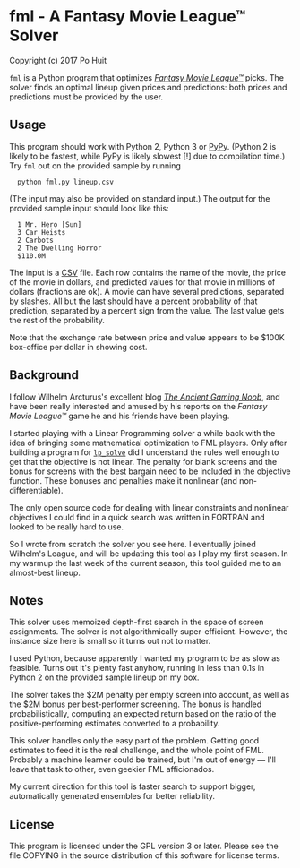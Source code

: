 # fml - A Fantasy Movie League™ Solver
Copyright (c) 2017 Po Huit

`fml` is a Python program that optimizes
[*Fantasy Movie League™*](http://fantasymovieleague.com)
picks. The solver finds an optimal lineup given prices and
predictions: both prices and predictions must be provided by
the user.

## Usage

This program should work with Python 2, Python 3 or
[PyPy](http://pypy.org). (Python 2 is likely to be fastest,
while PyPy is likely slowest [!] due to compilation time.)
Try `fml` out on the provided sample by running

      python fml.py lineup.csv

(The input may also be provided on standard input.) The
output for the provided sample input should look like this:

      1 Mr. Hero [Sun]
      3 Car Heists
      2 Carbots
      2 The Dwelling Horror
      $110.0M

The input is a
[CSV](http://en.wikipedia.org/wiki/Comma-separated_values)
file. Each row contains the name of the movie, the price of
the movie in dollars, and predicted values for that movie in
millions of dollars (fractions are ok). A movie can have
several predictions, separated by slashes. All but the last
should have a percent probability of that prediction,
separated by a percent sign from the value. The last value
gets the rest of the probability.

Note that the exchange rate between price and value appears
to be $100K box-office per dollar in showing cost.

## Background

I follow Wilhelm Arcturus's excellent blog
[*The Ancient Gaming Noob*](http://tagn.wordpress.com), and
have been really interested and amused by his reports on the
*Fantasy Movie League™* game he and his friends have been
playing.

I started playing with a Linear Programming solver a while
back with the idea of bringing some mathematical
optimization to FML players. Only after building a program
for [`lp_solve`](http://lpsolve.sourceforge.net) did I
understand the rules well enough to get that the objective
is not linear. The penalty for blank screens and the bonus
for screens with the best bargain need to be included in the
objective function. These bonuses and penalties make it
nonlinear (and non-differentiable).

The only open source code for dealing with linear
constraints and nonlinear objectives I could find in a quick
search was written in FORTRAN and looked to be really hard
to use.

So I wrote from scratch the solver you see here. I
eventually joined Wilhelm's League, and will be updating
this tool as I play my first season. In my warmup the last
week of the current season, this tool guided me to an
almost-best lineup.

## Notes

This solver uses memoized depth-first search in the space of
screen assignments. The solver is not algorithmically
super-efficient. However, the instance size here is small so
it turns out not to matter.

I used Python, because apparently I wanted my program to be
as slow as feasible. Turns out it's plenty fast anyhow,
running in less than 0.1s in Python 2 on the provided sample
lineup on my box.

The solver takes the $2M penalty per empty screen into
account, as well as the $2M bonus per best-performer
screening. The bonus is handled probabilistically, computing
an expected return based on the ratio of the
positive-performing estimates converted to a probability.

This solver handles only the easy part of the
problem. Getting good estimates to feed it is the real
challenge, and the whole point of FML. Probably a machine
learner could be trained, but I'm out of energy — I'll leave
that task to other, even geekier FML afficionados.

My current direction for this tool is faster search to
support bigger, automatically generated ensembles for better
reliability.

## License

This program is licensed under the GPL version 3 or later.
Please see the file COPYING in the source distribution of
this software for license terms.
